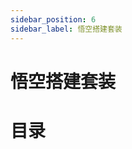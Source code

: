 ```yaml
---
sidebar_position: 6
sidebar_label: 悟空搭建套装
---
```


# 悟空搭建套装

# 目录

<cardbox>
  <card
    href="./wonder-building-kit-case-01.md/"
    title="三轮小摩托"
    description=""
    img={'https://wiki-media-ef.oss-cn-hongkong.aliyuncs.com/docs/microbit/building-blocks/wonder-building-kit/images/case-01-01.png'}
  />
